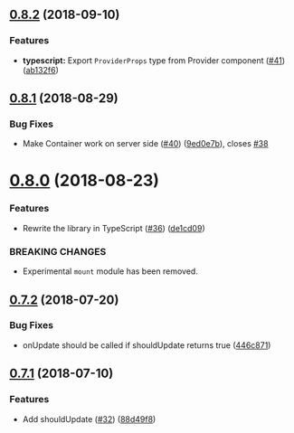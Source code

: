 <a name="0.8.2"></a>
## [0.8.2](https://github.com/diegohaz/constate/compare/v0.8.1...v0.8.2) (2018-09-10)


### Features

* **typescript:** Export `ProviderProps` type from Provider component ([#41](https://github.com/diegohaz/constate/issues/41)) ([ab132f6](https://github.com/diegohaz/constate/commit/ab132f6))



<a name="0.8.1"></a>
## [0.8.1](https://github.com/diegohaz/constate/compare/v0.8.0...v0.8.1) (2018-08-29)


### Bug Fixes

* Make Container work on server side ([#40](https://github.com/diegohaz/constate/issues/40)) ([9ed0e7b](https://github.com/diegohaz/constate/commit/9ed0e7b)), closes [#38](https://github.com/diegohaz/constate/issues/38)



<a name="0.8.0"></a>
# [0.8.0](https://github.com/diegohaz/constate/compare/v0.7.2...v0.8.0) (2018-08-23)


### Features

* Rewrite the library in TypeScript ([#36](https://github.com/diegohaz/constate/issues/36)) ([de1cd09](https://github.com/diegohaz/constate/commit/de1cd09))


### BREAKING CHANGES

* Experimental `mount` module has been removed.



<a name="0.7.2"></a>
## [0.7.2](https://github.com/diegohaz/constate/compare/v0.7.1...v0.7.2) (2018-07-20)


### Bug Fixes

* onUpdate should be called if shouldUpdate returns true ([446c871](https://github.com/diegohaz/constate/commit/446c871))



<a name="0.7.1"></a>
## [0.7.1](https://github.com/diegohaz/constate/compare/v0.7.0...v0.7.1) (2018-07-10)


### Features

* Add shouldUpdate ([#32](https://github.com/diegohaz/constate/issues/32)) ([88d49f8](https://github.com/diegohaz/constate/commit/88d49f8))




